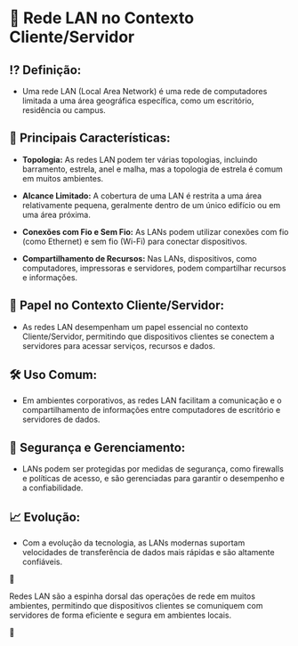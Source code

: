 # 📡 Rede LAN no Contexto Cliente/Servidor

## ⁉ **Definição:**

- Uma rede LAN (Local Area Network) é uma rede de computadores limitada a uma área geográfica específica, como um escritório, residência ou campus.

## 📝 **Principais Características:**

- **Topologia:** As redes LAN podem ter várias topologias, incluindo barramento, estrela, anel e malha, mas a topologia de estrela é comum em muitos ambientes.

- **Alcance Limitado:** A cobertura de uma LAN é restrita a uma área relativamente pequena, geralmente dentro de um único edifício ou em uma área próxima.

- **Conexões com Fio e Sem Fio:** As LANs podem utilizar conexões com fio (como Ethernet) e sem fio (Wi-Fi) para conectar dispositivos.

- **Compartilhamento de Recursos:** Nas LANs, dispositivos, como computadores, impressoras e servidores, podem compartilhar recursos e informações.

## 🧩 **Papel no Contexto Cliente/Servidor:**

- As redes LAN desempenham um papel essencial no contexto Cliente/Servidor, permitindo que dispositivos clientes se conectem a servidores para acessar serviços, recursos e dados.

## 🛠 **Uso Comum:**

- Em ambientes corporativos, as redes LAN facilitam a comunicação e o compartilhamento de informações entre computadores de escritório e servidores de dados.

## 🔐 **Segurança e Gerenciamento:**

- LANs podem ser protegidas por medidas de segurança, como firewalls e políticas de acesso, e são gerenciadas para garantir o desempenho e a confiabilidade.

## 📈 **Evolução:**

- Com a evolução da tecnologia, as LANs modernas suportam velocidades de transferência de dados mais rápidas e são altamente confiáveis.

📌

Redes LAN são a espinha dorsal das operações de rede em muitos ambientes, permitindo que dispositivos clientes se comuniquem com servidores de forma eficiente e segura em ambientes locais.

📌

